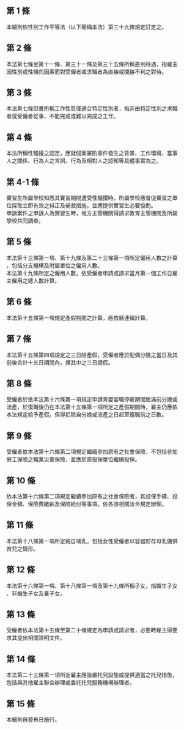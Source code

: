第 1 條
-------
本細則依性別工作平等法（以下簡稱本法）第三十九條規定訂定之。

第 2 條
-------
本法第七條至第十一條、第三十一條及第三十五條所稱差別待遇，指雇主  
因性別或性傾向因素而對受僱者或求職者為直接或間接不利之對待。

第 3 條
-------
本法第七條但書所稱工作性質僅適合特定性別者，指非由特定性別之求職  
者或受僱者從事，不能完成或難以完成之工作。

第 4 條
-------
本法所稱性騷擾之認定，應就個案審酌事件發生之背景、工作環境、當事  
人之關係、行為人之言詞、行為及相對人之認知等具體事實為之。

第 4-1 條
---------
實習生所屬學校知悉其實習期間遭受性騷擾時，所屬學校應督促實習之單  
位採取立即有效之糾正及補救措施，並應提供實習生必要協助。  
申訴案件之申訴人為實習生時，地方主管機關得請求教育主管機關及所屬  
學校共同調查。

第 5 條
-------
本法第十三條第一項、第十九條及第二十三條第一項所定僱用人數之計算  
，包括分支機構及附屬單位之僱用人數。  
本法第十九條所定之僱用人數，依受僱者申請或請求當月第一個工作日雇  
主僱用之總人數計算。

第 6 條
-------
本法第十五條第一項規定產假期間之計算，應依曆連續計算。

第 7 條
-------
本法第十五條第四項規定之三日陪產假，受僱者應於配偶分娩之當日及其  
前後合計十五日期間內，擇其中之三日請假。

第 8 條
-------
受僱者於依本法第十六條第一項規定申請育嬰留職停薪期間屆滿前分娩或  
流產，於復職後仍在本法第十五條第一項所定之產假期間時，雇主仍應依  
本法規定給予產假。但得扣除自分娩或流產之日起至復職前之日數。

第 9 條
-------
受僱者依本法第十六條第二項規定繼續參加原有之社會保險，不包括參加  
勞工保險之職業災害保險，並應於原投保單位繼續投保。

第 10 條
--------
依本法第十六條第二項規定繼續參加原有之社會保險者，其投保手續、投  
保金額、保險費繳納及保險給付等事項，依各該相關法令規定辦理。

第 11 條
--------
本法第十八條第一項所定親自哺乳，包括女性受僱者以容器貯存母乳備供  
育兒之情形。

第 12 條
--------
本法第十六條第一項、第十八條第一項及第十九條所稱子女，指婚生子女  
、非婚生子女及養子女。

第 13 條
--------
受僱者依本法第十五條至第二十條規定為申請或請求者，必要時雇主得要  
求其提出相關證明文件。

第 14 條
--------
本法第二十三條第一項所定雇主應設置托兒設施或提供適當之托兒措施，  
包括與其他雇主聯合辦理或委託托兒服務機構辦理者。

第 15 條
--------
本細則自發布日施行。


